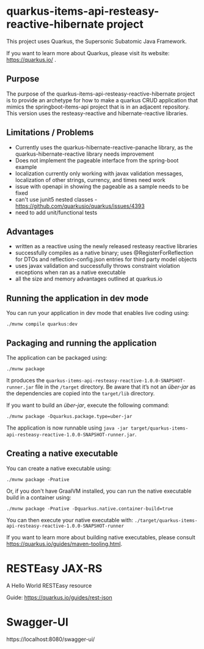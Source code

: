 # quarkus-items-api-resteasy-reactive-hibernate project

This project uses Quarkus, the Supersonic Subatomic Java Framework.

If you want to learn more about Quarkus, please visit its website: https://quarkus.io/ .

## Purpose

The purpose of the quarkus-items-api-resteasy-reactive-hibernate project is to provide an archetype for how to make a quarkus CRUD application that mimics the springboot-items-api project that is in an adjacent repository.  This version uses the resteasy-reactive and hibernate-reactive libraries.

## Limitations / Problems

- Currently uses the quarkus-hibernate-reactive-panache library, as the quarkus-hibernate-reactive library needs improvement
- Does not implement the pageable interface from the spring-boot example
- localization currently only working with javax validation messages, localization of other strings, currency, and times need work
- issue with openapi in showing the pageable as a sample needs to be fixed
- can't use junit5 nested classes - https://github.com/quarkusio/quarkus/issues/4393
- need to add unit/functional tests

## Advantages
- written as a reactive using the newly released resteasy reactive libraries
- successfully compiles as a native binary; uses @RegisterForReflection for DTOs and reflection-config.json entries for third party model objects
- uses javax validation and successfully throws constraint violation exceptions when ran as a native executable
- all the size and memory advantages outlined at quarkus.io

## Running the application in dev mode

You can run your application in dev mode that enables live coding using:
```shell script
./mvnw compile quarkus:dev
```

## Packaging and running the application

The application can be packaged using:
```shell script
./mvnw package
```
It produces the `quarkus-items-api-resteasy-reactive-1.0.0-SNAPSHOT-runner.jar` file in the `/target` directory.
Be aware that it’s not an _über-jar_ as the dependencies are copied into the `target/lib` directory.

If you want to build an _über-jar_, execute the following command:
```shell script
./mvnw package -Dquarkus.package.type=uber-jar
```

The application is now runnable using `java -jar target/quarkus-items-api-resteasy-reactive-1.0.0-SNAPSHOT-runner.jar`.

## Creating a native executable

You can create a native executable using: 
```shell script
./mvnw package -Pnative
```

Or, if you don't have GraalVM installed, you can run the native executable build in a container using: 
```shell script
./mvnw package -Pnative -Dquarkus.native.container-build=true
```

You can then execute your native executable with: `./target/quarkus-items-api-resteasy-reactive-1.0.0-SNAPSHOT-runner`

If you want to learn more about building native executables, please consult https://quarkus.io/guides/maven-tooling.html.

# RESTEasy JAX-RS

<p>A Hello World RESTEasy resource</p>

Guide: https://quarkus.io/guides/rest-json

# Swagger-UI

https://localhost:8080/swagger-ui/
